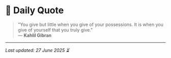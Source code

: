 # 📜 Daily Quote

> "You give but little when you give of your possessions. It is when you give of yourself that you truly give."  
> — **Kahlil Gibran**

---

_Last updated: 27 June 2025 ⏳_
